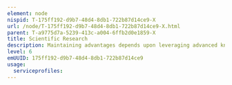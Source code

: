 ```yaml
---
element: node
nispid: T-175ff192-d9b7-48d4-8db1-722b87d14ce9-X
url: /node/T-175ff192-d9b7-48d4-8db1-722b87d14ce9-X.html
parent: T-a9775d7a-5239-413c-a004-6ffb2d0e1859-X
title: Scientific Research
description: Maintaining advantages depends upon leveraging advanced knowledge and emerging disruptive technologies, which present both opportunities and threats to the organisation. In the business domain, disruptive innovations create a new market and value network which eventually disrupts the existing market and value network, thus displacing established market leading firms, products, and alliances. For the military, disruptive technologies transform defence capabilities and methods, shifting the force balance and unhinging opponent capabilities. These emerging and disruptive technologies are heavily driven by commercial investments and interests, and clearly must be leveraged to meet military capability requirements and minimize vulnerability to potential threats. A viable S&T strategy sets the direction for an organisations scientific research to reap the benefits of global S&T by  accelerating capability development; providing timely and targeted scientific advice to the affiliates and organisation leadership; and building a thriving and diverse S&T community. Achieving these goals requires strengthening the organisation S&T network, including increasing participation of non-traditional players from Industry and academia. It also involves  focusing the organisation’s S&T programmes of work on critical affiliate capabilities; actively pursuing disruptive and emerging S&T; connecting, converging and consolidating high-impact projects; producing more prototypes; promoting demonstrations; and utilizing the novel and time-relevant S&T results toward affiliate and alliance capabilities and decision-making.
level: 6
emUUID: 175ff192-d9b7-48d4-8db1-722b87d14ce9
usage:
  serviceprofiles:
---
```

